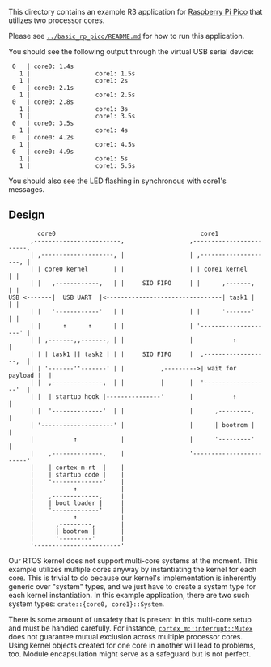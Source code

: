 This directory contains an example R3 application for [Raspberry Pi Pico] that utilizes two processor cores.

[Raspberry Pi Pico]: https://pico.raspberrypi.org/

Please see [`../basic_rp_pico/README.md`](../basic_rp_pico/README.md) for how to run this application.

You should see the following output through the virtual USB serial device:

```none
 0   | core0: 1.4s
   1 |                  core1: 1.5s
   1 |                  core1: 2s
 0   | core0: 2.1s
   1 |                  core1: 2.5s
 0   | core0: 2.8s
   1 |                  core1: 3s
   1 |                  core1: 3.5s
 0   | core0: 3.5s
   1 |                  core1: 4s
 0   | core0: 4.2s
   1 |                  core1: 4.5s
 0   | core0: 4.9s
   1 |                  core1: 5s
   1 |                  core1: 5.5s
```

You should also see the LED flashing in synchronous with core1's messages.

## Design

            core0                                        core1
          ,------------------------,                  ,------------------------,
          | ,--------------------, |                  | ,--------------------, |
          | | core0 kernel       | |                  | | core1 kernel       | |
          | |   ,------------,   | |     SIO FIFO     | |      ,-------,     | |
    USB <-------|  USB UART  |<--------------------------------| task1 |     | |
          | |   '------------'   | |                  | |      '-------'     | |
          | |      ↑      ↑      | |                  | '--------------------' |
          | | ,-------,,-------, | |                  |           ↑            |
          | | | task1 || task2 | | |     SIO FIFO     |  ,------------------,  |
          | | '-------''-------' | |          ,--------->| wait for payload |  |
          | |  ,--------------,  | |          |       |  '------------------'  |
          | |  | startup hook |---------------'       |           ↑            |
          | |  '--------------'  | |                  |      ,---------,       |
          | '--------------------' |                  |      | bootrom |       |
          |           ↑            |                  |      '---------'       |
          |    ,--------------,    |                  '------------------------'
          |    | cortex-m-rt  |    |
          |    | startup code |    |
          |    '--------------'    |
          |           ↑            |
          |    ,-------------,     |
          |    | boot loader |     |
          |    '-------------'     |
          |           ↑            |
          |      ,---------,       |
          |      | bootrom |       |
          |      '---------'       |
          '------------------------'

Our RTOS kernel does not support multi-core systems at the moment. This example utilizes multiple cores anyway by instantiating the kernel for each core. This is trivial to do because our kernel's implementation is inherently generic over "system" types, and we just have to create a system type for each kernel instantiation. In this example application, there are two such system types: `crate::{core0, core1}::System`.

There is some amount of unsafety that is present in this multi-core setup and must be handled carefully. For instance, [`cortex_m::interrupt::Mutex`] does not guarantee mutual exclusion across multiple processor cores. Using kernel objects created for one core in another will lead to problems, too. Module encapsulation might serve as a safeguard but is not perfect.

[`cortex_m::interrupt::Mutex`]: https://docs.rs/cortex-m/0.7.1/cortex_m/interrupt/struct.Mutex.html
